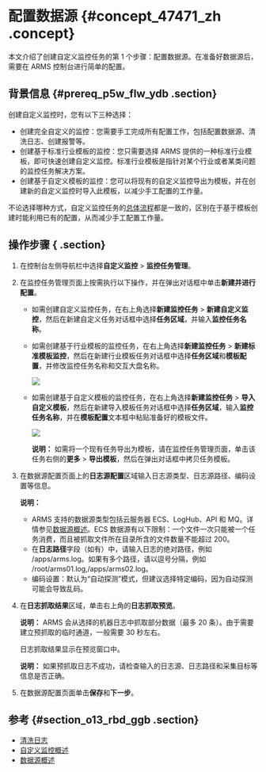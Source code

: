 # 配置数据源 {#concept_47471_zh .concept}

本文介绍了创建自定义监控任务的第 1 个步骤：配置数据源。在准备好数据源后，需要在 ARMS 控制台进行简单的配置。

## 背景信息 {#prereq_p5w_flw_ydb .section}

创建自定义监控时，您有以下三种选择：

-   创建完全自定义的监控：您需要手工完成所有配置工作，包括配置数据源、清洗日志、创建报警等。
-   创建基于标准行业模板的监控：您只需要选择 ARMS 提供的一种标准行业模板，即可快速创建自定义监控。标准行业模板是指针对某个行业或者某类问题的监控任务解决方案。
-   创建基于自定义模板的监控：您可以将现有的自定义监控导出为模板，并在创建新的自定义监控时导入此模板，以减少手工配置的工作量。

不论选择哪种方式，自定义监控任务的[总体流程](intl.zh-CN/自定义监控/自定义监控概述.md#)都是一致的，区别在于基于模板创建时能利用已有的配置，从而减少手工配置工作量。

## 操作步骤 { .section}

1.  在控制台左侧导航栏中选择**自定义监控** \> **监控任务管理**。

2.  在监控任务管理页面上按需执行以下操作，并在弹出对话框中单击**新建并进行配置**。

    -   如需创建自定义监控任务，在右上角选择**新建监控任务** \> **新建自定义监控**，然后在新建自定义任务对话框中选择**任务区域**，并输入**监控任务名称**。

    -   如需创建基于行业模板的监控任务，在右上角选择**新建监控任务** \> **新建标准模板监控**，然后在新建行业模板任务对话框中选择**任务区域**和**模板配置**，并修改监控任务名称和交互大盘名称。

        ![](http://static-aliyun-doc.oss-cn-hangzhou.aliyuncs.com/assets/img/152302/156756985043749_zh-CN.png) 

    -   如需创建基于自定义模板的监控任务，在右上角选择**新建监控任务** \> **导入自定义模板**，然后在新建导入模板任务对话框中选择**任务区域**，输入**监控任务名称**，并在**模板配置**文本框中粘贴准备好的模板文件。

        ![](http://static-aliyun-doc.oss-cn-hangzhou.aliyuncs.com/assets/img/152302/156756985043750_zh-CN.png) 

        **说明：** 如需将一个现有任务导出为模板，请在监控任务管理页面，单击该任务右侧的**更多** \> **导出模板**，然后在弹出对话框中拷贝任务模板。

3.  在数据源配置页面上的**日志源配置**区域输入日志源类型、日志源路径、编码设置等信息。

    **说明：** 

    -   ARMS 支持的数据源类型包括云服务器 ECS、LogHub、API 和 MQ。详情参见[数据源概述](intl.zh-CN/自定义监控/管理数据源/数据源概述.md#)。ECS 数据源有以下限制：一个文件一次只能被一个任务消费，而且被抓取文件所在目录所含的文件数量不能超过 200。
    -   在**日志路径**字段（如有）中，请输入日志的绝对路径，例如 /apps/arms.log。如果有多个路径，请以逗号分隔，例如 /root/arms01.log,/apps/arms02.log。
    -   编码设置：默认为“自动探测”模式，但建议选择特定编码，因为自动探测可能会导致乱码。
4.  在**日志抓取结果**区域，单击右上角的**日志抓取预览**。

    **说明：** ARMS 会从选择的机器日志中抓取部分数据（最多 20 条）。由于需要建立预抓取的临时通道，一般需要 30 秒左右。

    日志抓取结果显示在预览窗口中。

    **说明：** 如果预抓取日志不成功，请检查输入的日志源、日志路径和采集目标等信息是否正确。

5.  在数据源配置页面单击**保存**和**下一步**。


## 参考 {#section_o13_rbd_ggb .section}

-   [清洗日志](intl.zh-CN/自定义监控/创建监控任务/清洗日志.md#)
-   [自定义监控概述](intl.zh-CN/自定义监控/自定义监控概述.md#)
-   [数据源概述](intl.zh-CN/自定义监控/管理数据源/数据源概述.md#)

